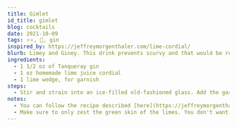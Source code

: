 ```yaml
---
title: Gimlet
id_title: gimlet
blog: cocktails
date: 2021-10-09
tags: ⭐⭐, 💪, gin
inspired_by: https://jeffreymorgenthaler.com/lime-cordial/
blurb: Limey and Giney. This drink prevents scurvy and that would be relevant information for you if you were a sailor 100+ years ago.
ingredients:
  - 1 1/2 oz of Tanqueray gin
  - 1 oz homemade lime juice cordial
  - 1 lime wedge, for garnish
steps:
  - Stir and strain into an ice-filled old-fashioned glass. Add the garnish.
notes:
  - You can follow the recipe described [here](https://jeffreymorgenthaler.com/lime-cordial/) to make your own lime juice cordial.
  - Make sure to only zest the green skin of the limes. You don't want any of the white stuff in your cordial.
---
```

